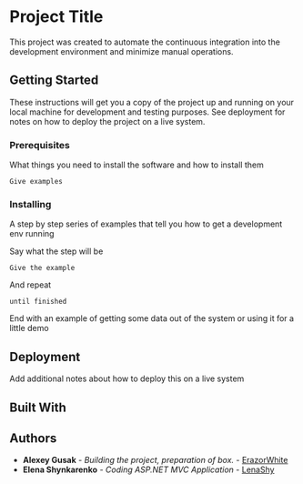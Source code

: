 # Project Title

This project was created to automate the continuous integration into the development environment and minimize manual operations.

## Getting Started

These instructions will get you a copy of the project up and running on your local machine for development and testing purposes. See deployment for notes on how to deploy the project on a live system.

### Prerequisites

What things you need to install the software and how to install them

```
Give examples
```

### Installing

A step by step series of examples that tell you how to get a development env running

Say what the step will be

```
Give the example
```

And repeat

```
until finished
```

End with an example of getting some data out of the system or using it for a little demo

## Deployment

Add additional notes about how to deploy this on a live system

## Built With

## Authors

* **Alexey Gusak** - *Building the project, preparation of box.* - [ErazorWhite](https://github.com/ErazorWhite)
* **Elena Shynkarenko** - *Coding ASP.NET MVC Application* - [LenaShy](https://github.com/LenaShy)

